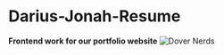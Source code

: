 # Darius-Jonah-Resume
**Frontend work for our portfolio website**
![Dover Nerds](https://cdn.shopify.com/s/files/1/2602/5788/products/DAKZEKESTEPBROTHERSNAVY_e02546b3-b3a9-4f96-9fd1-99200d78a441_2048x2048.jpg?v=1599141776)
